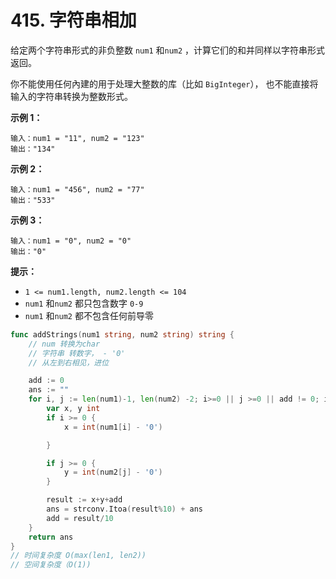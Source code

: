 # 415. 字符串相加

给定两个字符串形式的非负整数 `num1` 和`num2` ，计算它们的和并同样以字符串形式返回。

你不能使用任何內建的用于处理大整数的库（比如 `BigInteger`）， 也不能直接将输入的字符串转换为整数形式。

 

**示例 1：**

```
输入：num1 = "11", num2 = "123"
输出："134"
```

**示例 2：**

```
输入：num1 = "456", num2 = "77"
输出："533"
```

**示例 3：**

```
输入：num1 = "0", num2 = "0"
输出："0"
```

 

 

**提示：**

- `1 <= num1.length, num2.length <= 104`
- `num1` 和`num2` 都只包含数字 `0-9`
- `num1` 和`num2` 都不包含任何前导零



```go
func addStrings(num1 string, num2 string) string {
    // num 转换为char
    // 字符串 转数字， - '0'
    // 从左到右相见，进位

    add := 0
    ans := ""
    for i, j := len(num1)-1, len(num2) -2; i>=0 || j >=0 || add != 0; i, j = i-1, j-1 {
        var x, y int
        if i >= 0 {
            x = int(num1[i] - '0')

        }

        if j >= 0 {
            y = int(num2[j] - '0')
        }

        result := x+y+add
        ans = strconv.Itoa(result%10) + ans
        add = result/10
    }
    return ans
}
// 时间复杂度 O(max(len1, len2))
// 空间复杂度（O(1))
```


